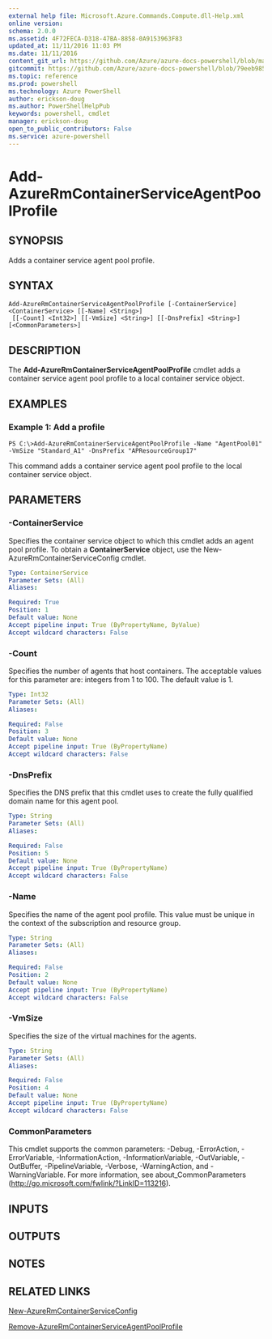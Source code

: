 ```yaml
---
external help file: Microsoft.Azure.Commands.Compute.dll-Help.xml
online version: 
schema: 2.0.0
ms.assetid: 4F72FECA-D318-47BA-8858-0A9153963F83
updated_at: 11/11/2016 11:03 PM
ms.date: 11/11/2016
content_git_url: https://github.com/Azure/azure-docs-powershell/blob/master/azureps-cmdlets-docs/ResourceManager/AzureRM.Compute/v2.2.0/Add-AzureRmContainerServiceAgentPoolProfile.md
gitcommit: https://github.com/Azure/azure-docs-powershell/blob/79eeb985ea480979357fb4695832a0c3d29a48bf/azureps-cmdlets-docs/ResourceManager/AzureRM.Compute/v2.2.0/Add-AzureRmContainerServiceAgentPoolProfile.md
ms.topic: reference
ms.prod: powershell
ms.technology: Azure PowerShell
author: erickson-doug
ms.author: PowerShellHelpPub
keywords: powershell, cmdlet
manager: erickson-doug
open_to_public_contributors: False
ms.service: azure-powershell
---
```


# Add-AzureRmContainerServiceAgentPoolProfile

## SYNOPSIS
Adds a container service agent pool profile.

## SYNTAX

```
Add-AzureRmContainerServiceAgentPoolProfile [-ContainerService] <ContainerService> [[-Name] <String>]
 [[-Count] <Int32>] [[-VmSize] <String>] [[-DnsPrefix] <String>] [<CommonParameters>]
```

## DESCRIPTION
The **Add-AzureRmContainerServiceAgentPoolProfile** cmdlet adds a container service agent pool profile to a local container service object.

## EXAMPLES

### Example 1: Add a profile
```
PS C:\>Add-AzureRmContainerServiceAgentPoolProfile -Name "AgentPool01" -VmSize "Standard_A1" -DnsPrefix "APResourceGroup17"
```

This command adds a container service agent pool profile to the local container service object.

## PARAMETERS

### -ContainerService
Specifies the container service object to which this cmdlet adds an agent pool profile.
To obtain a **ContainerService** object, use the New-AzureRmContainerServiceConfig cmdlet.

```yaml
Type: ContainerService
Parameter Sets: (All)
Aliases: 

Required: True
Position: 1
Default value: None
Accept pipeline input: True (ByPropertyName, ByValue)
Accept wildcard characters: False
```

### -Count
Specifies the number of agents that host containers.
The acceptable values for this parameter are: integers from 1 to 100.
The default value is 1.

```yaml
Type: Int32
Parameter Sets: (All)
Aliases: 

Required: False
Position: 3
Default value: None
Accept pipeline input: True (ByPropertyName)
Accept wildcard characters: False
```

### -DnsPrefix
Specifies the DNS prefix that this cmdlet uses to create the fully qualified domain name for this agent pool.

```yaml
Type: String
Parameter Sets: (All)
Aliases: 

Required: False
Position: 5
Default value: None
Accept pipeline input: True (ByPropertyName)
Accept wildcard characters: False
```

### -Name
Specifies the name of the agent pool profile.
This value must be unique in the context of the subscription and resource group.

```yaml
Type: String
Parameter Sets: (All)
Aliases: 

Required: False
Position: 2
Default value: None
Accept pipeline input: True (ByPropertyName)
Accept wildcard characters: False
```

### -VmSize
Specifies the size of the virtual machines for the agents.

```yaml
Type: String
Parameter Sets: (All)
Aliases: 

Required: False
Position: 4
Default value: None
Accept pipeline input: True (ByPropertyName)
Accept wildcard characters: False
```

### CommonParameters
This cmdlet supports the common parameters: -Debug, -ErrorAction, -ErrorVariable, -InformationAction, -InformationVariable, -OutVariable, -OutBuffer, -PipelineVariable, -Verbose, -WarningAction, and -WarningVariable. For more information, see about_CommonParameters (http://go.microsoft.com/fwlink/?LinkID=113216).

## INPUTS

## OUTPUTS

## NOTES

## RELATED LINKS

[New-AzureRmContainerServiceConfig](xref:ResourceManager/AzureRM.Compute/v2.2.0/New-AzureRmContainerServiceConfig.md)

[Remove-AzureRmContainerServiceAgentPoolProfile](xref:ResourceManager/AzureRM.Compute/v2.2.0/Remove-AzureRmContainerServiceAgentPoolProfile.md)


